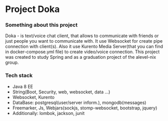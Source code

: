 # Project Doka

### Something about this project
Doka - is text/voice chat client, that allows to communicate with friends or just people you want to communicate with.
It use Websocket for create pipe connection with client(s). Also it use Kurento Media Server(that you can find in docker-compose.yml file) to create video/voice connection.
This project was created to study Spring and as a graduation project of the alevel-nix group.

### Tech stack
* Java 8 EE
* String(Boot, Security, web, websocket, data ...)
* Websocket, Kurento
* DataBase: postgresql(user/server inform.), mongodb(messages)
* Freemarker, Js, Webjars(sockjs, stomp-websocket, bootstrap, jquery)
* Additionally: lombok, jackson, junit


